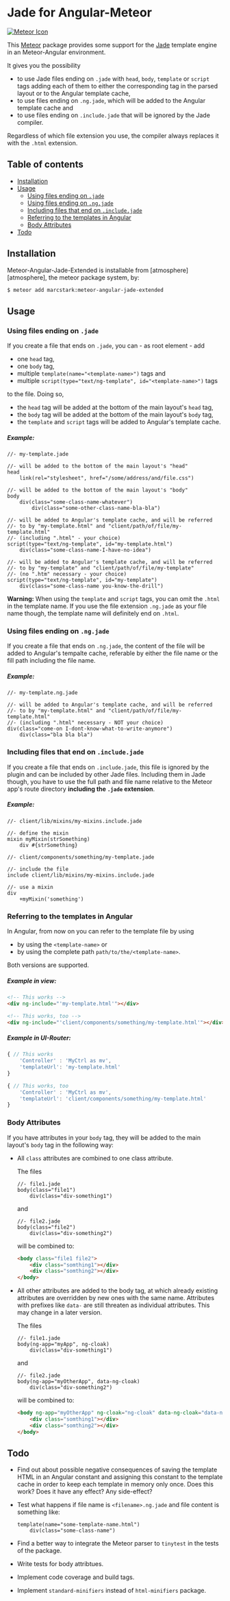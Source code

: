 Jade for Angular-Meteor
=======================

[![Meteor Icon](http://icon.meteor.com/package/marcstark:meteor-angular-jade-extended)](https://atmospherejs.com/marcstark/meteor-angular-jade-extended)

This [Meteor](https://www.meteor.com/) package provides some support for the
[Jade](http://jade-lang.com/) template engine in an Meteor-Angular environment.

It gives you the possibility

* to use Jade files ending on ```.jade``` with ```head```, ```body```,
    ```template``` or ```script``` tags adding each of them to either the
    corresponding tag in the parsed layout or to the Angular template cache,
* to use files ending on ```.ng.jade```, which will be added to
    the Angular template cache and
* to use files ending on ```.include.jade``` that will be ignored by
    the Jade compiler.

Regardless of which file extension you use, the compiler always replaces it with
the ```.html``` extension.



Table of contents
-----------------

* [Installation](#installation)
* [Usage](#usage)
    * [Using files ending on ```.jade```](#using-files-ending-on-jade)
    * [Using files ending on ```.ng.jade```](#using-files-ending-on-ngjade)
    * [Including files that end on ```.include.jade```](#including-files-that-end-on-includejade)
    * [Referring to the templates in Angular](#referring-to-the-templates-in-angular)
    * [Body Attributes](#body-attributes)
* [Todo](#todo)



Installation
------------

Meteor-Angular-Jade-Extended is installable from [atmosphere][atmosphere],
the meteor package system, by:

```sh
$ meteor add marcstark:meteor-angular-jade-extended
```



Usage
-----

### Using files ending on ```.jade```

If you create a file that ends on ```.jade```, you can - as root element - add

* one ```head``` tag,
* one ```body``` tag,
* multiple ```template(name="<template-name>")``` tags and
* multiple ```script(type="text/ng-template", id="<template-name>")``` tags

to the file. Doing so,

* the ```head``` tag will be added at the bottom of the
    main layout's ```head``` tag,
* the ```body``` tag will be added at the bottom of the
    main layout's ```body``` tag,
* the ```template``` and ```script``` tags will be added to Angular's
    template cache.

##### Example:

``` Jade
//- my-template.jade

//- will be added to the bottom of the main layout's "head"
head
    link(rel="stylesheet", href="/some/address/and/file.css")

//- will be added to the bottom of the main layout's "body"
body
    div(class="some-class-name-whatever")
        div(class="some-other-class-name-bla-bla")

//- will be added to Angular's template cache, and will be referred
//- to by "my-template.html" and "client/path/of/file/my-template.html"
//- (including ".html" - your choice)
script(type="text/ng-template", id="my-template.html")
    div(class="some-class-name-I-have-no-idea")

//- will be added to Angular's template cache, and will be referred
//- to by "my-template" and "client/path/of/file/my-template"
//- (no ".htm" necessary - your choice)
script(type="text/ng-template", id="my-template")
    div(class="some-class-name you-know-the-drill")
```

**Warning:** When using the ```template``` and ```script``` tags, you can omit
the ```.html``` in the template name. If you use the file extension ```.ng.jade```
as your file name though, the template name will definitely end on ```.html```.

### Using files ending on ```.ng.jade```

If you create a file that ends on ```.ng.jade```, the content of the file
will be added to Angular's tempalte cache, referable by either the
file name or the fill path including the file name.

##### Example:

``` Jade
//- my-template.ng.jade

//- will be added to Angular's template cache, and will be referred
//- to by "my-template.html" and "client/path/of/file/my-template.html"
//- (including ".html" necessary - NOT your choice)
div(class="come-on I-dont-know-what-to-write-anymore")
    div(class="bla bla bla")
```

### Including files that end on ```.include.jade```

If you create a file that ends on ```.include.jade```, this file is ignored
by the plugin and can be included by other Jade files. Including them in Jade
though, you have to use the full path and file name relative to the Meteor app's
route directory **including the ```.jade``` extension**.

##### Example:

``` Jade
//- client/lib/mixins/my-mixins.include.jade

//- define the mixin
mixin myMixin(strSomething)
    div #{strSomething}
```

``` Jade
//- client/components/something/my-template.jade

//- include the file
include client/lib/mixins/my-mixins.include.jade

//- use a mixin
div
    +myMixin('something')
```

### Referring to the templates in Angular

In Angular, from now on you can refer to the template file by using

* by using the ```<template-name>``` or
* by using the complete path ```path/to/the/<template-name>```.

Both versions are supported.

##### Example in view:

``` HTML
<!-- This works -->
<div ng-include="'my-template.html'"></div>

<!-- This works, too -->
<div ng-include="'client/components/something/my-template.html'"></div>
```

##### Example in UI-Router:

``` JavaScript
{ // This works
    'Controller' : 'MyCtrl as mv',
    'templateUrl': 'my-template.html'
}

{ // This works, too
    'Controller' : 'MyCtrl as mv',
    'templateUrl': 'client/components/something/my-template.html'
}
```

### Body Attributes

If you have attributes in your ```body``` tag, they will be added to the
main layout's ```body``` tag in the following way:

* All ```class``` attributes are combined to one class attribute.
    
    The files

    ``` Jade
    //- file1.jade
    body(class="file1")
        div(class="div-something1")
    ```
    
    and

    ``` Jade
    //- file2.jade
    body(class="file2")
        div(class="div-something2")
    ```

    will be combined to:

    ``` html
    <body class="file1 file2">
        <div class="somthing1"></div>
        <div class="somthing2"></div>
    </body>
    ```

* All other attributes are added to the body tag, at which already existing
    attributes are overridden by new ones with the same name. Attributes with
    prefixes like ```data-``` are still threaten as individual attributes. This
    may change in a later version.

    The files

    ``` Jade
    //- file1.jade
    body(ng-app="myApp", ng-cloak)
        div(class="div-something1")
    ```
    
    and

    ``` Jade
    //- file2.jade
    body(ng-app="myOtherApp", data-ng-cloak)
        div(class="div-something2")
    ```

    will be combined to:

    ``` html
    <body ng-app="myOtherApp" ng-cloak="ng-cloak" data-ng-cloak="data-ng-cloak">
        <div class="somthing1"></div>
        <div class="somthing2"></div>
    </body>
    ```

Todo
----

* Find out about possible negative consequences of saving the template HTML
    in an Angular constant and assigning this constant to the template cache
    in order to keep each template in memory only once. Does this work? Does
    it have any effect? Any side-effect?
* Test what happens if file name is ```<filename>.ng.jade```
    and file content is something like:

    ``` Jade
    template(name="some-template-name.html")
        div(class="some-class-name")
    ```
* Find a better way to integrate the Meteor parser to ```tinytest```
    in the tests of the package.
* Write tests for body attribtues.
* Implement code coverage and build tags.
* Implement ```standard-minifiers``` instead of ```html-minifiers``` package.
